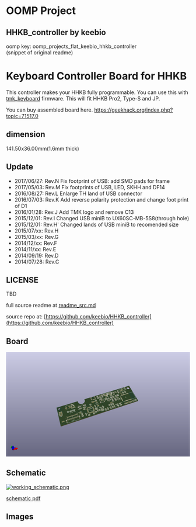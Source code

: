 # OOMP Project  
## HHKB_controller  by keebio  
  
oomp key: oomp_projects_flat_keebio_hhkb_controller  
(snippet of original readme)  
  
Keyboard Controller Board for HHKB  
==================================  
This controller makes your HHKB fully programmable. You can use this with [tmk_keyboard] firmware. This will fit HHKB Pro2, Type-S and JP.  
  
[tmk_keyboard]: https://github.com/tmk/tmk_keyboard  
  
You can buy assembled board here. https://geekhack.org/index.php?topic=71517.0  
  
  
dimension  
----  
141.50x36.00mm(1.6mm thick)  
  
Update  
------  
- 2017/06/27: Rev.N     Fix footprint of USB: add SMD pads for frame  
- 2017/05/03: Rev.M     Fix footprints of USB, LED, SKHH and DF14  
- 2016/08/27: Rev.L     Enlarge TH land of USB connector  
- 2016/07/03: Rev.K     Add reverse polarity protection and change foot print of D1  
- 2016/01/28: Rev.J     Add TMK logo and remove C13  
- 2015/12/01: Rev.I     Changed USB miniB to UX60SC-MB-5S8(through hole)  
- 2015/12/01: Rev.H'    Changed lands of USB miniB to recomended size  
- 2015/07/xx: Rev.H  
- 2015/03/xx: Rev.G  
- 2014/12/xx: Rev.F  
- 2014/11/xx: Rev.E  
- 2014/09/19: Rev.D  
- 2014/07/28: Rev.C  
  
  
LICENSE  
-------  
TBD  
  
  full source readme at [readme_src.md](readme_src.md)  
  
source repo at: [https://github.com/keebio/HHKB_controller](https://github.com/keebio/HHKB_controller)  
## Board  
  
[![working_3d.png](working_3d_600.png)](working_3d.png)  
## Schematic  
  
[![working_schematic.png](working_schematic_600.png)](working_schematic.png)  
  
[schematic pdf](working_schematic.pdf)  
## Images  
